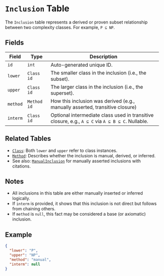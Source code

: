 # `Inclusion` Table

The `Inclusion` table represents a derived or proven subset relationship between two complexity classes. For example, `P ⊆ NP`.

## Fields

| Field    | Type                 | Description                                                                                      |
| -------- | -------------------- | ------------------------------------------------------------------------------------------------ |
| `id`     | `int`          | Auto-generated unique ID.                                                                        |
| `lower`  | `Class id`  | The smaller class in the inclusion (i.e., the subset).                                           |
| `upper`  | `Class id`  | The larger class in the inclusion (i.e., the superset).                                          |
| `method` | `Method id` | How this inclusion was derived (e.g., manually asserted, transitive closure)          |
| `interm` | `Class id`  | Optional intermediate class used in transitive closure, e.g., `A ⊆ C` via `A ⊆ B ⊆ C`. Nullable. |

## Related Tables

* [`Class`](class.md): Both `lower` and `upper` refer to class instances.
* [`Method`](method.md): Describes whether the inclusion is manual, derived, or inferred.
* See also: [`ManualInclusion`](manualinclusion.md) for manually asserted inclusions with citations.
  
## Notes

* All inclusions in this table are either manually inserted or inferred logically.
* If `interm` is provided, it shows that this inclusion is not direct but follows from chaining others.
* If `method` is `null`, this fact may be considered a base (or axiomatic) inclusion.

## Example

```json
{
  "lower": "P",
  "upper": "NP",
  "method": "manual",
  "interm": null
}
```


